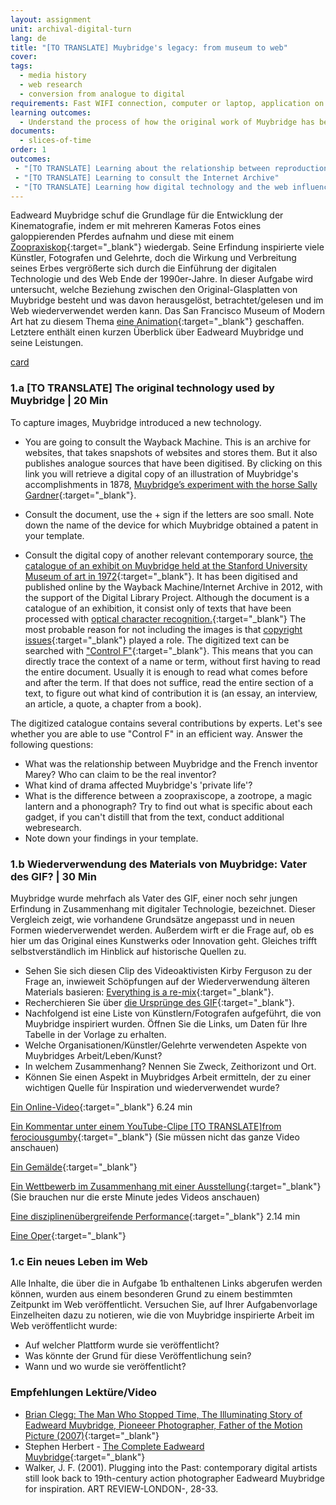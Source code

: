 ```yaml
---
layout: assignment
unit: archival-digital-turn
lang: de
title: "[TO TRANSLATE] Muybridge's legacy: from museum to web"
cover:
tags:
  - media history
  - web research
  - conversion from analogue to digital
requirements: Fast WIFI connection, computer or laptop, application on laptop or computer to view video,
learning outcomes:
  - Understand the process of how the original work of Muybridge has been re-used and explain its presence on the web
documents:
  - slices-of-time
order: 1
outcomes:
 - "[TO TRANSLATE] Learning about the relationship between reproduction technology and reuse of material in the analogue era"
 - "[TO TRANSLATE] Learning to consult the Internet Archive"
 - "[TO TRANSLATE] Learning how digital technology and the web influence knowledge about an artist/photographer" 
---
```


Eadweard Muybridge schuf die Grundlage für die Entwicklung der Kinematografie, indem er mit mehreren Kameras Fotos eines galoppierenden Pferdes aufnahm und diese mit einem [Zoopraxiskop](https://de.wikipedia.org/wiki/Zoopraxiskop){:target="_blank"} wiedergab. Seine Erfindung inspirierte viele Künstler, Fotografen und Gelehrte, doch die Wirkung und Verbreitung seines Erbes vergrößerte sich durch die Einführung der digitalen Technologie und des Web Ende der 1990er-Jahre. In dieser Aufgabe wird untersucht, welche Beziehung zwischen den Original-Glasplatten von Muybridge besteht und was davon herausgelöst, betrachtet/gelesen und im Web wiederverwendet werden kann. Das San Francisco Museum of Modern Art hat zu diesem Thema [eine Animation](https://youtu.be/wNU7sXkZmSw){:target="_blank"} geschaffen. Letztere enthält einen kurzen Überblick über Eadweard Muybridge und seine Leistungen.

[card](slices-of-time)

<!-- more -->

<!-- briefing-student -->

### 1.a **[TO TRANSLATE]** The original technology used by Muybridge | 20 Min
<!-- section-contents -->

To capture images, Muybridge introduced a new technology.
-  You are going to consult the Wayback Machine. This is an archive for websites, that takes snapshots of websites and stores them. But it also publishes analogue sources that have been digitised. By clicking on this link you will retrieve a digital copy of an illustration of Muybridge's accomplishments in 1878,  [Muybridge’s experiment with the horse Sally Gardner](https://web.archive.org/web/20120730172726/http://popartmachine.com/artwork/LOC+1071481/0/The-horse-in-motion,-illus.-by-Muybridge.-){:target="_blank"}. 

- Consult the document, use the + sign if the letters are soo small. Note down the name of the device for which Muybridge obtained a patent in your template. 

- Consult the digital copy of another relevant contemporary source, [the catalogue of an exhibit on Muybridge held at the Stanford University Museum of art in 1972](https://archive.org/stream/eadweardmuybridg00maye/eadweardmuybridg00maye_djvu.txt){:target="_blank"}.
It has been digitised and published online by the Wayback Machine/Internet Archive in 2012, with the support of the Digital Library Project. Although the document is a catalogue of an exhibition, it consist only of texts that have been processed with [optical character recognition.](https://youtu.be/jO-1rztr4O0){:target="_blank"} The most probable reason for not including the images is that [copyright issues](https://youtu.be/1DKm96Ftfko){:target="_blank"} played a role. 
The digitized text can be searched with ["Control F"](https://blog.spinweb.net/5-reasons-why-control-f-is-your-best-friend-for-productivity){:target="_blank"}. This means that you can directly trace the context of a name or term, without first having to read the entire document. Usually it is enough to read what comes before and after the term. If that does not suffice, read the entire section of a text, to figure out what kind of contribution it is (an essay, an interview, an article, a quote, a chapter from a book).

The digitized catalogue contains several contributions by experts. Let's see whether you are able to use "Control F" in an efficient way.
Answer the following questions: 
- What was the relationship between Muybridge and the French inventor Marey? Who can claim to be the real inventor? 
- What kind of drama affected Muybridge's 'private life'?  
- What is the difference between a zoopraxiscope, a zootrope, a magic lantern and a phonograph? Try to find out what is specific about each gadget, if you can't distill that from the text, conduct additional webresearch. 
- Note down your findings in your template.

<!-- section -->

### 1.b Wiederverwendung des Materials von Muybridge: Vater des GIF? | 30 Min
<!-- section-contents -->

Muybridge wurde mehrfach als Vater des GIF, einer noch sehr jungen Erfindung in Zusammenhang mit digitaler Technologie, bezeichnet. Dieser Vergleich zeigt, wie vorhandene Grundsätze angepasst und in neuen Formen wiederverwendet werden. Außerdem wirft er die Frage auf, ob es hier um das Original eines Kunstwerks oder Innovation geht. Gleiches trifft selbstverständlich im Hinblick auf historische Quellen zu.

- Sehen Sie sich diesen Clip des Videoaktivisten Kirby Ferguson zu der Frage an, inwieweit Schöpfungen auf der Wiederverwendung älteren Materials basieren: [Everything is a re-mix](https://vimeo.com/kirbyferguson/remix2015){:target="_blank"}.
- Recherchieren Sie über [die Ursprünge des GIF](https://de.wikipedia.org/wiki/Graphics_Interchange_Format){:target="_blank"}.
- Nachfolgend ist eine Liste von Künstlern/Fotografen aufgeführt, die von Muybridge inspiriert wurden. Öffnen Sie die Links, um Daten für Ihre Tabelle in der Vorlage zu erhalten.
- Welche Organisationen/Künstler/Gelehrte verwendeten Aspekte von Muybridges Arbeit/Leben/Kunst?
- In welchem Zusammenhang? Nennen Sie Zweck, Zeithorizont und Ort.
- Können Sie einen Aspekt in Muybridges Arbeit ermitteln, der zu einer wichtigen Quelle für Inspiration und wiederverwendet wurde? 

[Ein Online-Video](https://vimeo.com/131586644){:target="_blank"}  6.24 min

[Ein Kommentar unter einem YouTube-Clipe \[TO TRANSLATE\]from ferociousgumby](https://www.youtube.com/watch?v=5Awo-P3t4Ho&lc=UgiKWyd-N07eEHgCoAEC){:target="_blank"} (Sie müssen nicht das ganze Video anschauen)   

[Ein Gemälde](https://de.wikipedia.org/wiki/Akt,_eine_Treppe_herabsteigend_Nr._2){:target="_blank"}

[Ein Wettbewerb im Zusammenhang mit einer Ausstellung](https://www.npr.org/sections/pictureshow/2010/06/29/128192659/muybridgewinners?t=1533050973264){:target="_blank"} (Sie brauchen nur die erste Minute jedes Videos anschauen) 

[Eine disziplinenübergreifende Performance](https://youtu.be/t1AWij9twWc){:target="_blank"}  2.14 min

[Eine Oper](https://en.wikipedia.org/wiki/The_Photographer){:target="_blank"}

<!-- section -->

### 1.c Ein neues Leben im Web 
<!-- section-contents -->

Alle Inhalte, die über die in Aufgabe 1b enthaltenen Links abgerufen werden können, wurden aus einem besonderen Grund zu einem bestimmten Zeitpunkt im Web veröffentlicht.
Versuchen Sie, auf Ihrer Aufgabenvorlage Einzelheiten dazu zu notieren, wie die von Muybridge inspirierte Arbeit im Web veröffentlicht wurde:
- Auf welcher Plattform wurde sie veröffentlicht?
- Was könnte der Grund für diese Veröffentlichung sein?
- Wann und wo wurde sie veröffentlicht?

<!-- section -->

### Empfehlungen Lektüre/Video 
<!-- section-contents --> 

- [Brian Clegg: The Man Who Stopped Time, The Illuminating Story of Eadweard Muybridge, Pioneeer Photographer, Father of the Motion Picture (2007)](https://books.google.nl/books?id=GXGS_KNTBOYC&lpg=PR9&ots=UFgkorMooR&lr&pg=PR2#v=onepage&q&f=false){:target="_blank"}
- Stephen Herbert - [The Complete Eadweard Muybridge](https://www.stephenherbert.co.uk/muybCOMPLEAT.htm){:target="_blank"}
- Walker, J. F. (2001). Plugging into the Past: contemporary digital artists still look back to 19th-century action photographer Eadweard Muybridge for inspiration. ART REVIEW-LONDON-, 28-33.

<!-- briefing-teacher -->
